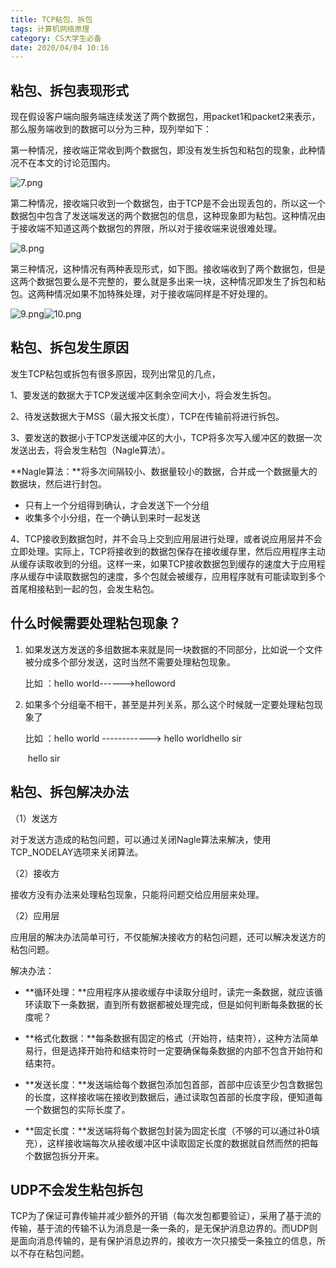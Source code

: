 ```yaml
---
title: TCP粘包、拆包
tags: 计算机网络原理
category: CS大学生必备
date: 2020/04/04 10:16 
---
```


## 粘包、拆包表现形式

现在假设客户端向服务端连续发送了两个数据包，用packet1和packet2来表示，那么服务端收到的数据可以分为三种，现列举如下：

第一种情况，接收端正常收到两个数据包，即没有发生拆包和粘包的现象，此种情况不在本文的讨论范围内。

![7.png](https://i.loli.net/2020/04/04/Azjy3SO9YH1ielC.png)

第二种情况，接收端只收到一个数据包，由于TCP是不会出现丢包的，所以这一个数据包中包含了发送端发送的两个数据包的信息，这种现象即为粘包。这种情况由于接收端不知道这两个数据包的界限，所以对于接收端来说很难处理。

![8.png](https://i.loli.net/2020/04/04/B1oAKDQUFlathLy.png)

第三种情况，这种情况有两种表现形式，如下图。接收端收到了两个数据包，但是这两个数据包要么是不完整的，要么就是多出来一块，这种情况即发生了拆包和粘包。这两种情况如果不加特殊处理，对于接收端同样是不好处理的。

![9.png](https://i.loli.net/2020/04/04/IbS85gDN9hMzrYR.png)![10.png](https://i.loli.net/2020/04/04/73fTbJIik9X1Cjd.png)

## 粘包、拆包发生原因

发生TCP粘包或拆包有很多原因，现列出常见的几点，

1、要发送的数据大于TCP发送缓冲区剩余空间大小，将会发生拆包。

2、待发送数据大于MSS（最大报文长度），TCP在传输前将进行拆包。

3、要发送的数据小于TCP发送缓冲区的大小，TCP将多次写入缓冲区的数据一次发送出去，将会发生粘包（Nagle算法）。

**Nagle算法：**将多次间隔较小、数据量较小的数据，合并成一个数据量大的数据块，然后进行封包。

- 只有上一个分组得到确认，才会发送下一个分组
- 收集多个小分组，在一个确认到来时一起发送

4、TCP接收到数据包时，并不会马上交到应用层进行处理，或者说应用层并不会立即处理。实际上，TCP将接收到的数据包保存在接收缓存里，然后应用程序主动从缓存读取收到的分组。这样一来，如果TCP接收数据包到缓存的速度大于应用程序从缓存中读取数据包的速度，多个包就会被缓存，应用程序就有可能读取到多个首尾相接粘到一起的包，会发生粘包。

## 什么时候需要处理粘包现象？

1. 如果发送方发送的多组数据本来就是同一块数据的不同部分，比如说一个文件被分成多个部分发送，这时当然不需要处理粘包现象。

   比如 ：hello world------>helloword

2. 如果多个分组毫不相干，甚至是并列关系，那么这个时候就一定要处理粘包现象了

   比如 ：hello world     ------------>  hello worldhello sir

   ​            hello  sir

## 粘包、拆包解决办法

（1）发送方

对于发送方造成的粘包问题，可以通过关闭Nagle算法来解决，使用TCP_NODELAY选项来关闭算法。

（2）接收方

接收方没有办法来处理粘包现象，只能将问题交给应用层来处理。

（2）应用层

应用层的解决办法简单可行，不仅能解决接收方的粘包问题，还可以解决发送方的粘包问题。

解决办法：

- **循环处理：**应用程序从接收缓存中读取分组时，读完一条数据，就应该循环读取下一条数据，直到所有数据都被处理完成，但是如何判断每条数据的长度呢？

- **格式化数据：**每条数据有固定的格式（开始符，结束符），这种方法简单易行，但是选择开始符和结束符时一定要确保每条数据的内部不包含开始符和结束符。
- **发送长度：**发送端给每个数据包添加包首部，首部中应该至少包含数据包的长度，这样接收端在接收到数据后，通过读取包首部的长度字段，便知道每一个数据包的实际长度了。
- **固定长度：**发送端将每个数据包封装为固定长度（不够的可以通过补0填充），这样接收端每次从接收缓冲区中读取固定长度的数据就自然而然的把每个数据包拆分开来。

## UDP不会发生粘包拆包

TCP为了保证可靠传输并减少额外的开销（每次发包都要验证），采用了基于流的传输，基于流的传输不认为消息是一条一条的，是无保护消息边界的。而UDP则是面向消息传输的，是有保护消息边界的，接收方一次只接受一条独立的信息，所以不存在粘包问题。
